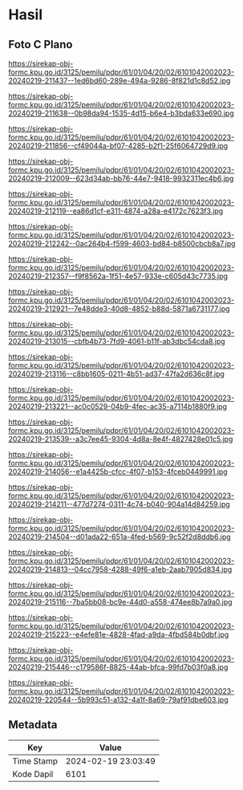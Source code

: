 # Hasil

## Foto C Plano

https://sirekap-obj-formc.kpu.go.id/3125/pemilu/pdpr/61/01/04/20/02/6101042002023-20240219-211437--1ed6bd60-289e-494a-9286-8f821d1c8d52.jpg

https://sirekap-obj-formc.kpu.go.id/3125/pemilu/pdpr/61/01/04/20/02/6101042002023-20240219-211638--0b98da94-1535-4d15-b6e4-b3bda633e690.jpg

https://sirekap-obj-formc.kpu.go.id/3125/pemilu/pdpr/61/01/04/20/02/6101042002023-20240219-211856--cf49044a-bf07-4285-b2f1-25f6064729d9.jpg

https://sirekap-obj-formc.kpu.go.id/3125/pemilu/pdpr/61/01/04/20/02/6101042002023-20240219-212009--623d34ab-bb76-44e7-9418-9932311ec4b6.jpg

https://sirekap-obj-formc.kpu.go.id/3125/pemilu/pdpr/61/01/04/20/02/6101042002023-20240219-212119--ea86d1cf-e311-4874-a28a-e4172c7623f3.jpg

https://sirekap-obj-formc.kpu.go.id/3125/pemilu/pdpr/61/01/04/20/02/6101042002023-20240219-212242--0ac264b4-f599-4603-bd84-b8500cbcb8a7.jpg

https://sirekap-obj-formc.kpu.go.id/3125/pemilu/pdpr/61/01/04/20/02/6101042002023-20240219-212357--f9f8562a-1f51-4e57-933e-c605d43c7735.jpg

https://sirekap-obj-formc.kpu.go.id/3125/pemilu/pdpr/61/01/04/20/02/6101042002023-20240219-212921--7e48dde3-40d8-4852-b88d-5871a6731177.jpg

https://sirekap-obj-formc.kpu.go.id/3125/pemilu/pdpr/61/01/04/20/02/6101042002023-20240219-213015--cbfb4b73-7fd9-4061-b11f-ab3dbc54cda8.jpg

https://sirekap-obj-formc.kpu.go.id/3125/pemilu/pdpr/61/01/04/20/02/6101042002023-20240219-213116--c8bb1605-0211-4b51-ad37-47fa2d636c8f.jpg

https://sirekap-obj-formc.kpu.go.id/3125/pemilu/pdpr/61/01/04/20/02/6101042002023-20240219-213221--ac0c0529-04b9-4fec-ac35-a7114b1880f9.jpg

https://sirekap-obj-formc.kpu.go.id/3125/pemilu/pdpr/61/01/04/20/02/6101042002023-20240219-213539--a3c7ee45-9304-4d8a-8e4f-4827428e01c5.jpg

https://sirekap-obj-formc.kpu.go.id/3125/pemilu/pdpr/61/01/04/20/02/6101042002023-20240219-214056--e1a4425b-cfcc-4f07-b153-4fceb0449991.jpg

https://sirekap-obj-formc.kpu.go.id/3125/pemilu/pdpr/61/01/04/20/02/6101042002023-20240219-214211--477d7274-0311-4c74-b040-904a14d84259.jpg

https://sirekap-obj-formc.kpu.go.id/3125/pemilu/pdpr/61/01/04/20/02/6101042002023-20240219-214504--d01ada22-651a-4fed-b569-9c52f2d8ddb6.jpg

https://sirekap-obj-formc.kpu.go.id/3125/pemilu/pdpr/61/01/04/20/02/6101042002023-20240219-214813--04cc7958-4288-49f6-a1eb-2aab7905d834.jpg

https://sirekap-obj-formc.kpu.go.id/3125/pemilu/pdpr/61/01/04/20/02/6101042002023-20240219-215116--7ba5bb08-bc9e-44d0-a558-474ee8b7a9a0.jpg

https://sirekap-obj-formc.kpu.go.id/3125/pemilu/pdpr/61/01/04/20/02/6101042002023-20240219-215223--e4efe81e-4828-4fad-a9da-4fbd584b0dbf.jpg

https://sirekap-obj-formc.kpu.go.id/3125/pemilu/pdpr/61/01/04/20/02/6101042002023-20240219-215446--c179586f-8825-44ab-bfca-99fd7b03f0a8.jpg

https://sirekap-obj-formc.kpu.go.id/3125/pemilu/pdpr/61/01/04/20/02/6101042002023-20240219-220544--5b993c51-a132-4a1f-8a69-79af91dbe603.jpg


## Metadata

| Key        | Value               |
| ---------- | ------------------- |
| Time Stamp | 2024-02-19 23:03:49 |
| Kode Dapil | 6101                |



